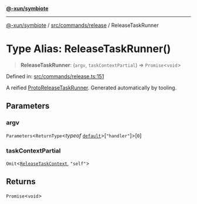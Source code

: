 [**@-xun/symbiote**](../../../../README.md)

***

[@-xun/symbiote](../../../../README.md) / [src/commands/release](../README.md) / ReleaseTaskRunner

# Type Alias: ReleaseTaskRunner()

> **ReleaseTaskRunner**: (`argv`, `taskContextPartial`) => `Promise`\<`void`\>

Defined in: [src/commands/release.ts:151](https://github.com/Xunnamius/symbiote/blob/130931259fdc2fa9b7d2a06a4f7ac8fdd407e67a/src/commands/release.ts#L151)

A reified [ProtoReleaseTaskRunner](ProtoReleaseTaskRunner.md). Generated automatically by tooling.

## Parameters

### argv

`Parameters`\<`ReturnType`\<*typeof* [`default`](../functions/default.md)\>\[`"handler"`\]\>\[`0`\]

### taskContextPartial

`Omit`\<[`ReleaseTaskContext`](ReleaseTaskContext.md), `"self"`\>

## Returns

`Promise`\<`void`\>
